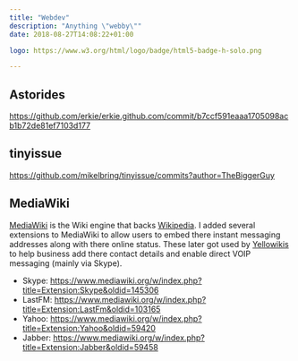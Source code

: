 ```yaml
---
title: "Webdev"
description: "Anything \"webby\""
date: 2018-08-27T14:08:22+01:00

logo: https://www.w3.org/html/logo/badge/html5-badge-h-solo.png

---
```


## Astorides

https://github.com/erkie/erkie.github.com/commit/b7ccf591eaaa1705098acb1b72de81ef7103d177

## tinyissue

https://github.com/mikelbring/tinyissue/commits?author=TheBiggerGuy

## MediaWiki

[MediaWiki](https://www.mediawiki.org/wiki/MediaWiki) is the Wiki engine that backs [Wikipedia](https://www.wikipedia.org/). I added several extensions to MediaWiki to allow users to embed there instant messaging addresses along with there online status. These later got used by [Yellowikis](https://en.wikipedia.org/wiki/Yellowikis) to help business add there contact details and enable direct VOIP messaging (mainly via Skype).

* Skype: https://www.mediawiki.org/w/index.php?title=Extension:Skype&oldid=145306
* LastFM: https://www.mediawiki.org/w/index.php?title=Extension:LastFm&oldid=103165
* Yahoo: https://www.mediawiki.org/w/index.php?title=Extension:Yahoo&oldid=59420
* Jabber: https://www.mediawiki.org/w/index.php?title=Extension:Jabber&oldid=59458
